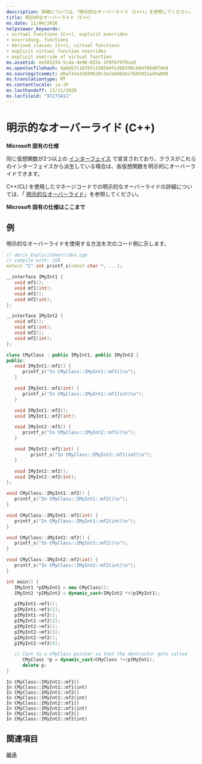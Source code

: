 ```yaml
---
description: 詳細については、「明示的なオーバーライド (C++)」を参照してください。
title: 明示的なオーバーライド (C++)
ms.date: 11/04/2016
helpviewer_keywords:
- virtual functions [C++], explicit overrides
- overriding, functions
- derived classes [C++], virtual functions
- explicit virtual function overrides
- explicit override of virtual function
ms.assetid: ee583234-5cda-4e90-b55e-3f9fbf079ced
ms.openlocfilehash: 4abb57c16f8fc4105b4fe3bb598cb84f66d07de9
ms.sourcegitcommit: d6af41e42699628c3e2e6063ec7b03931a49a098
ms.translationtype: MT
ms.contentlocale: ja-JP
ms.lasthandoff: 12/11/2020
ms.locfileid: "97273411"
---
```

# <a name="explicit-overrides-c"></a>明示的なオーバーライド (C++)

**Microsoft 固有の仕様**

同じ仮想関数が2つ以上の [インターフェイス](../cpp/interface.md) で宣言されており、クラスがこれらのインターフェイスから派生している場合は、各仮想関数を明示的にオーバーライドできます。

C++/CLI を使用したマネージコードでの明示的なオーバーライドの詳細については、「 [明示的なオーバーライド](../extensions/explicit-overrides-cpp-component-extensions.md)」を参照してください。

**Microsoft 固有の仕様はここまで**

## <a name="example"></a>例

明示的なオーバーライドを使用する方法を次のコード例に示します。

```cpp
// deriv_ExplicitOverrides.cpp
// compile with: /GR
extern "C" int printf_s(const char *, ...);

__interface IMyInt1 {
   void mf1();
   void mf1(int);
   void mf2();
   void mf2(int);
};

__interface IMyInt2 {
   void mf1();
   void mf1(int);
   void mf2();
   void mf2(int);
};

class CMyClass : public IMyInt1, public IMyInt2 {
public:
   void IMyInt1::mf1() {
      printf_s("In CMyClass::IMyInt1::mf1()\n");
   }

   void IMyInt1::mf1(int) {
      printf_s("In CMyClass::IMyInt1::mf1(int)\n");
   }

   void IMyInt1::mf2();
   void IMyInt1::mf2(int);

   void IMyInt2::mf1() {
      printf_s("In CMyClass::IMyInt2::mf1()\n");
   }

   void IMyInt2::mf1(int) {
         printf_s("In CMyClass::IMyInt2::mf1(int)\n");
   }

   void IMyInt2::mf2();
   void IMyInt2::mf2(int);
};

void CMyClass::IMyInt1::mf2() {
   printf_s("In CMyClass::IMyInt1::mf2()\n");
}

void CMyClass::IMyInt1::mf2(int) {
   printf_s("In CMyClass::IMyInt1::mf2(int)\n");
}

void CMyClass::IMyInt2::mf2() {
   printf_s("In CMyClass::IMyInt2::mf2()\n");
}

void CMyClass::IMyInt2::mf2(int) {
   printf_s("In CMyClass::IMyInt2::mf2(int)\n");
}

int main() {
   IMyInt1 *pIMyInt1 = new CMyClass();
   IMyInt2 *pIMyInt2 = dynamic_cast<IMyInt2 *>(pIMyInt1);

   pIMyInt1->mf1();
   pIMyInt1->mf1(1);
   pIMyInt1->mf2();
   pIMyInt1->mf2(2);
   pIMyInt2->mf1();
   pIMyInt2->mf1(3);
   pIMyInt2->mf2();
   pIMyInt2->mf2(4);

   // Cast to a CMyClass pointer so that the destructor gets called
      CMyClass *p = dynamic_cast<CMyClass *>(pIMyInt1);
      delete p;
}
```

```Output
In CMyClass::IMyInt1::mf1()
In CMyClass::IMyInt1::mf1(int)
In CMyClass::IMyInt1::mf2()
In CMyClass::IMyInt1::mf2(int)
In CMyClass::IMyInt2::mf1()
In CMyClass::IMyInt2::mf1(int)
In CMyClass::IMyInt2::mf2()
In CMyClass::IMyInt2::mf2(int)
```

## <a name="see-also"></a>関連項目

[継承](../cpp/inheritance-cpp.md)
